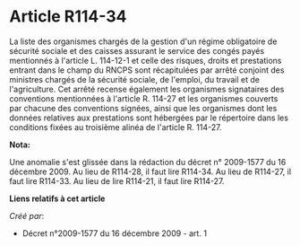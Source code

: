 # Article R114-34

La liste des organismes chargés de la gestion d'un régime obligatoire de sécurité sociale et des caisses assurant le service
des congés payés mentionnés à l'article L. 114-12-1 et celle des risques, droits et prestations entrant dans le champ du
RNCPS sont récapitulées par arrêté conjoint des ministres chargés de la sécurité sociale, de l'emploi, du travail et de
l'agriculture. Cet arrêté recense également les organismes signataires des conventions mentionnées à l'article R. 114-27 et
les organismes couverts par chacune des conventions signées, ainsi que les organismes dont les données relatives aux
prestations sont hébergées par le répertoire dans les conditions fixées au troisième alinéa de l'article R. 114-27.

**Nota:**

Une anomalie s'est glissée dans la rédaction du décret n° 2009-1577 du 16 décembre 2009. Au lieu de R114-28, il faut lire
R114-34. Au lieu de R114-27, il faut lire R114-33. Au lieu de lire R114-21, il faut lire R114-27.

**Liens relatifs à cet article**

_Créé par_:

  - Décret n°2009-1577 du 16 décembre 2009 - art. 1
